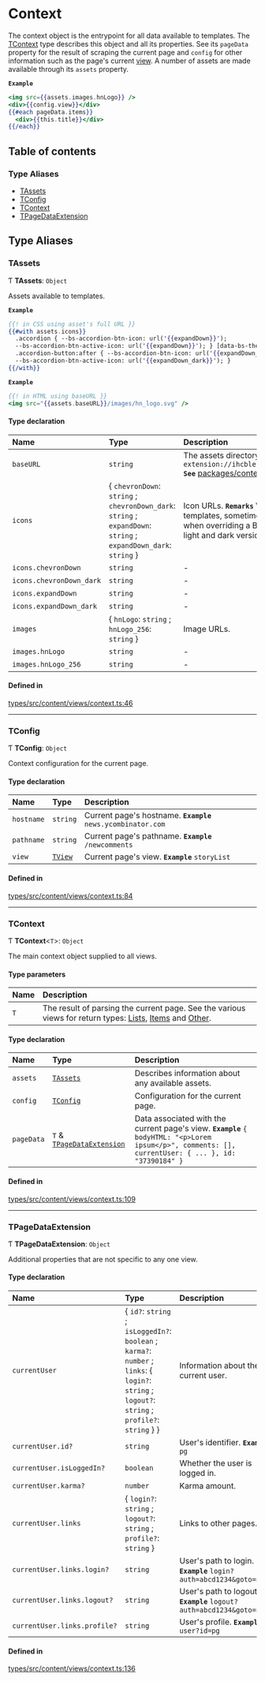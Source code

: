 # Context

The context object is the entrypoint for all data available to templates. The
[TContext](Context.md#tcontext) type describes this object and all its
properties. See its `pageData` property for the result of scraping the current
page and `config` for other information such as the page's current
[view](Shared.md#tview). A number of assets are made available through its
`assets` property.

**`Example`**

```hbs
<img src={{assets.images.hnLogo}} />
<div>{{config.view}}</div>
{{#each pageData.items}}
  <div>{{this.title}}</div>
{{/each}}
```

## Table of contents

### Type Aliases

- [TAssets](Context.md#tassets)
- [TConfig](Context.md#tconfig)
- [TContext](Context.md#tcontext)
- [TPageDataExtension](Context.md#tpagedataextension)

## Type Aliases

### TAssets

Ƭ **TAssets**: `Object`

Assets available to templates.

**`Example`**

```hbs
{{! in CSS using asset's full URL }}
{{#with assets.icons}}
  .accordion { --bs-accordion-btn-icon: url('{{expandDown}}');
  --bs-accordion-btn-active-icon: url('{{expandDown}}'); } [data-bs-theme=dark]
  .accordion-button:after { --bs-accordion-btn-icon: url('{{expandDown_dark}}');
  --bs-accordion-btn-active-icon: url('{{expandDown_dark}}'); }
{{/with}}
```

**`Example`**

```hbs
{{! in HTML using baseURL }}
<img src="{{assets.baseURL}}/images/hn_logo.svg" />
```

#### Type declaration

| Name                     | Type                                                                                                              | Description                                                                                                                                                                                                                                                                          |
| :----------------------- | :---------------------------------------------------------------------------------------------------------------- | :----------------------------------------------------------------------------------------------------------------------------------------------------------------------------------------------------------------------------------------------------------------------------------- |
| `baseURL`                | `string`                                                                                                          | The assets directory's base URL. **`Example`** `chrome-extension://ihcblehlmbfeecfaiomaihjkeedjepoc/assets/img/content` **`See`** [packages/content/public/assets/img/content](https://github.com/dan-lovelace/hacker-news-pro/tree/main/packages/content/public/assets/img/content) |
| `icons`                  | { `chevronDown`: `string` ; `chevronDown_dark`: `string` ; `expandDown`: `string` ; `expandDown_dark`: `string` } | Icon URLs. **`Remarks`** While Material icons are available in Handlebars templates, sometimes it is necessary to use icons in CSS such as when overriding a Bootstrap component's iconography. We include light and dark versions of icons for this purpose.                        |
| `icons.chevronDown`      | `string`                                                                                                          | -                                                                                                                                                                                                                                                                                    |
| `icons.chevronDown_dark` | `string`                                                                                                          | -                                                                                                                                                                                                                                                                                    |
| `icons.expandDown`       | `string`                                                                                                          | -                                                                                                                                                                                                                                                                                    |
| `icons.expandDown_dark`  | `string`                                                                                                          | -                                                                                                                                                                                                                                                                                    |
| `images`                 | { `hnLogo`: `string` ; `hnLogo_256`: `string` }                                                                   | Image URLs.                                                                                                                                                                                                                                                                          |
| `images.hnLogo`          | `string`                                                                                                          | -                                                                                                                                                                                                                                                                                    |
| `images.hnLogo_256`      | `string`                                                                                                          | -                                                                                                                                                                                                                                                                                    |

#### Defined in

[types/src/content/views/context.ts:46](https://github.com/dan-lovelace/hacker-news-pro/blob/a512a6b/packages/types/src/content/views/context.ts#L46)

---

### TConfig

Ƭ **TConfig**: `Object`

Context configuration for the current page.

#### Type declaration

| Name       | Type                       | Description                                                   |
| :--------- | :------------------------- | :------------------------------------------------------------ |
| `hostname` | `string`                   | Current page's hostname. **`Example`** `news.ycombinator.com` |
| `pathname` | `string`                   | Current page's pathname. **`Example`** `/newcomments`         |
| `view`     | [`TView`](Shared.md#tview) | Current page's view. **`Example`** `storyList`                |

#### Defined in

[types/src/content/views/context.ts:84](https://github.com/dan-lovelace/hacker-news-pro/blob/a512a6b/packages/types/src/content/views/context.ts#L84)

---

### TContext

Ƭ **TContext**<`T`\>: `Object`

The main context object supplied to all views.

#### Type parameters

| Name | Description                                                                                                                                 |
| :--- | :------------------------------------------------------------------------------------------------------------------------------------------ |
| `T`  | The result of parsing the current page. See the various views for return types: [Lists](Lists.md), [Items](Items.md) and [Other](Other.md). |

#### Type declaration

| Name       | Type                                                        | Description                                                                                                                                          |
| :--------- | :---------------------------------------------------------- | :--------------------------------------------------------------------------------------------------------------------------------------------------- |
| `assets`   | [`TAssets`](Context.md#tassets)                             | Describes information about any available assets.                                                                                                    |
| `config`   | [`TConfig`](Context.md#tconfig)                             | Configuration for the current page.                                                                                                                  |
| `pageData` | `T` & [`TPageDataExtension`](Context.md#tpagedataextension) | Data associated with the current page's view. **`Example`** `{ bodyHTML: "<p>Lorem ipsum</p>", comments: [], currentUser: { ... }, id: "37390184" }` |

#### Defined in

[types/src/content/views/context.ts:109](https://github.com/dan-lovelace/hacker-news-pro/blob/a512a6b/packages/types/src/content/views/context.ts#L109)

---

### TPageDataExtension

Ƭ **TPageDataExtension**: `Object`

Additional properties that are not specific to any one view.

#### Type declaration

| Name                         | Type                                                                                                                                               | Description                                                           |
| :--------------------------- | :------------------------------------------------------------------------------------------------------------------------------------------------- | :-------------------------------------------------------------------- |
| `currentUser`                | { `id?`: `string` ; `isLoggedIn?`: `boolean` ; `karma?`: `number` ; `links`: { `login?`: `string` ; `logout?`: `string` ; `profile?`: `string` } } | Information about the current user.                                   |
| `currentUser.id?`            | `string`                                                                                                                                           | User's identifier. **`Example`** `pg`                                 |
| `currentUser.isLoggedIn?`    | `boolean`                                                                                                                                          | Whether the user is logged in.                                        |
| `currentUser.karma?`         | `number`                                                                                                                                           | Karma amount.                                                         |
| `currentUser.links`          | { `login?`: `string` ; `logout?`: `string` ; `profile?`: `string` }                                                                                | Links to other pages.                                                 |
| `currentUser.links.login?`   | `string`                                                                                                                                           | User's path to login. **`Example`** `login?auth=abcd1234&goto=news`   |
| `currentUser.links.logout?`  | `string`                                                                                                                                           | User's path to logout. **`Example`** `logout?auth=abcd1234&goto=news` |
| `currentUser.links.profile?` | `string`                                                                                                                                           | User's profile. **`Example`** `user?id=pg`                            |

#### Defined in

[types/src/content/views/context.ts:136](https://github.com/dan-lovelace/hacker-news-pro/blob/a512a6b/packages/types/src/content/views/context.ts#L136)

